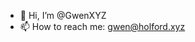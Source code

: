 - 👋 Hi, I’m @GwenXYZ
- 📫 How to reach me: gwen@holford.xyz

<!---
GwenXYZ/GwenXYZ is a ✨ special ✨ repository because its `README.md` (this file) appears on your GitHub profile.
You can click the Preview link to take a look at your changes.
--->
